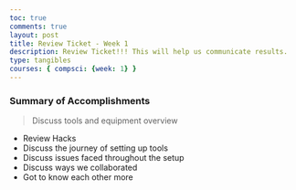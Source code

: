 ```yaml
---
toc: true
comments: true
layout: post
title: Review Ticket - Week 1
description: Review Ticket!!! This will help us communicate results.
type: tangibles
courses: { compsci: {week: 1} }
---
```


### Summary of Accomplishments
> Discuss tools and equipment overview 
- Review Hacks
- Discuss the journey of setting up tools
- Discuss issues faced throughout the setup
- Discuss ways we collaborated
- Got to know each other more